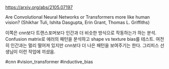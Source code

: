 https://arxiv.org/abs/2105.07197

Are Convolutional Neural Networks or Transformers more like human vision? (Shikhar Tuli, Ishita Dasgupta, Erin Grant, Thomas L. Griffiths)

이쪽은 cnn보다 트랜스포머보다 인간과 더 비슷한 방식으로 작동하는가 하는 분석. Confusion matrix로 에러의 패턴을 분석하고 shape vs texture bias를 테스트. 여전히 인간과는 멀리 떨어져 있지만 cnn보다 더 나은 패턴을 보여주기는 한다. 그리피스 선생님이 이런 작업에 끼셨음.

#cnn #vision_transformer #inductive_bias